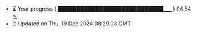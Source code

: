 - ⏳ Year progress { ████████████████████████████▁▁ } 96.54 %
- ⏰ Updated on Thu, 19 Dec 2024 08:29:28 GMT

